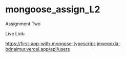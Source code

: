 # mongoose_assign_L2


Assignment Two

Live Link:

https://first-app-with-mongose-typescript-jmveqoxla-bdnaimur.vercel.app/api/users